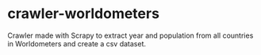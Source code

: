 # crawler-worldometers

Crawler made with Scrapy to extract year and population from all countries in Worldometers and create a csv dataset.
